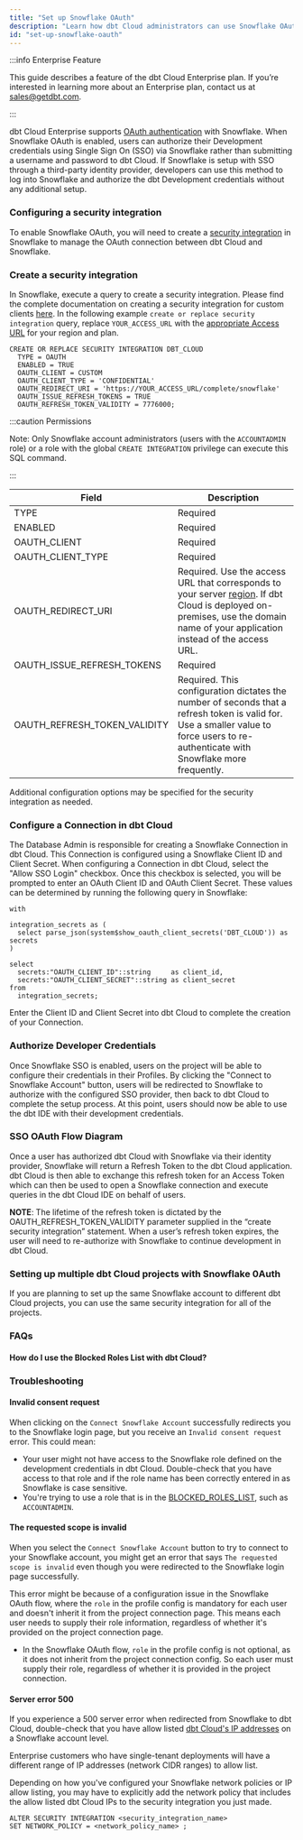 ```yaml
---
title: "Set up Snowflake OAuth"
description: "Learn how dbt Cloud administrators can use Snowflake OAuth to control access in a dbt Cloud account."
id: "set-up-snowflake-oauth"
---
```


:::info Enterprise Feature

This guide describes a feature of the dbt Cloud Enterprise plan. If you’re interested in learning more about an Enterprise plan, contact us at sales@getdbt.com.

:::

dbt Cloud Enterprise supports [OAuth authentication](https://docs.snowflake.net/manuals/user-guide/oauth-intro.html) with Snowflake. When Snowflake OAuth is enabled, users can authorize their Development credentials using Single Sign On (SSO) via Snowflake rather than submitting a username and password to dbt Cloud. If Snowflake is setup with SSO through a third-party identity provider, developers can use this method to log into Snowflake and authorize the dbt Development credentials without any additional setup.

### Configuring a security integration
To enable Snowflake OAuth, you will need to create a [security integration](https://docs.snowflake.net/manuals/sql-reference/sql/create-security-integration.html) in Snowflake to manage the OAuth connection between dbt Cloud and Snowflake.

### Create a security integration

In Snowflake, execute a query to create a security integration. Please find the complete documentation on creating a security integration for custom clients [here](https://docs.snowflake.net/manuals/sql-reference/sql/create-security-integration.html#syntax). In the following example `create or replace security integration` query, replace `YOUR_ACCESS_URL` with the [appropriate Access URL](/docs/cloud/about-cloud/regions-ip-addresses) for your region and plan.

```
CREATE OR REPLACE SECURITY INTEGRATION DBT_CLOUD
  TYPE = OAUTH
  ENABLED = TRUE
  OAUTH_CLIENT = CUSTOM
  OAUTH_CLIENT_TYPE = 'CONFIDENTIAL'
  OAUTH_REDIRECT_URI = 'https://YOUR_ACCESS_URL/complete/snowflake'
  OAUTH_ISSUE_REFRESH_TOKENS = TRUE
  OAUTH_REFRESH_TOKEN_VALIDITY = 7776000;
```

:::caution Permissions

  Note: Only Snowflake account administrators (users with the `ACCOUNTADMIN` role) or a role with the global `CREATE INTEGRATION` privilege can execute this SQL command.

:::

| Field | Description |
| ----- | ----------- |
| TYPE  | Required |
| ENABLED  | Required |
| OAUTH_CLIENT  | Required |
| OAUTH_CLIENT_TYPE  | Required |
| OAUTH_REDIRECT_URI  | Required. Use the access URL that corresponds to your server [region](/docs/cloud/about-cloud/regions-ip-addresses). If dbt Cloud is deployed on-premises, use the domain name of your application instead of the access URL. |
| OAUTH_ISSUE_REFRESH_TOKENS  | Required |
| OAUTH_REFRESH_TOKEN_VALIDITY  | Required. This configuration dictates the number of seconds that a refresh token is valid for. Use a smaller value to force users to re-authenticate with Snowflake more frequently. |

Additional configuration options may be specified for the security integration as needed.

### Configure a Connection in dbt Cloud

The Database Admin is responsible for creating a Snowflake Connection in dbt Cloud. This Connection is configured using a Snowflake Client ID and Client Secret. When configuring a Connection in dbt Cloud, select the "Allow SSO Login" checkbox. Once this checkbox is selected, you will be prompted to enter an OAuth Client ID and OAuth Client Secret. These values can be determined by running the following query in Snowflake:

```
with

integration_secrets as (
  select parse_json(system$show_oauth_client_secrets('DBT_CLOUD')) as secrets
)

select
  secrets:"OAUTH_CLIENT_ID"::string     as client_id,
  secrets:"OAUTH_CLIENT_SECRET"::string as client_secret
from
  integration_secrets;
```

Enter the Client ID and Client Secret into dbt Cloud to complete the creation of your Connection.

<Lightbox src="/img/docs/dbt-cloud/dbt-cloud-enterprise/database-connection-snowflake-oauth.png" width="65%" title="Configuring Snowflake OAuth credentials in dbt Cloud" />

### Authorize Developer Credentials

Once Snowflake SSO is enabled, users on the project will be able to configure their credentials in their Profiles. By clicking the "Connect to Snowflake Account" button, users will be redirected to Snowflake to authorize with the configured SSO provider, then back to dbt Cloud to complete the setup process. At this point, users should now be able to use the dbt IDE with their development credentials.

### SSO OAuth Flow Diagram

<Lightbox src="/img/docs/dbt-cloud/dbt-cloud-enterprise/84427818-841b3680-abf3-11ea-8faf-693d4a39cffb.png" width="65%" title="SSO OAuth flow diagram" />

Once a user has authorized dbt Cloud with Snowflake via their identity provider, Snowflake will return a Refresh Token to the dbt Cloud application. dbt Cloud is then able to exchange this refresh token for an Access Token which can then be used to open a Snowflake connection and execute queries in the dbt Cloud IDE on behalf of users.

**NOTE**: The lifetime of the refresh token is dictated by the OAUTH_REFRESH_TOKEN_VALIDITY parameter supplied in the “create security integration” statement. When a user’s refresh token expires, the user will need to re-authorize with Snowflake to continue development in dbt Cloud.

### Setting up multiple dbt Cloud projects with Snowflake 0Auth
If you are planning to set up the same Snowflake account to different dbt Cloud projects, you can use the same security integration for all of the projects.

### FAQs
#### How do I use the Blocked Roles List with dbt Cloud?
<LoomVideo id="1ad791f87c024f82b5bcf93eb2047676" />

### Troubleshooting

#### Invalid consent request
When clicking on the `Connect Snowflake Account` successfully redirects you to the Snowflake login page, but you receive an `Invalid consent request` error. This could mean:
* Your user might not have access to the Snowflake role defined on the development credentials in dbt Cloud. Double-check that you have access to that role and if the role name has been correctly entered in as Snowflake is case sensitive.
* You're trying to use a role that is in the [BLOCKED_ROLES_LIST](https://docs.snowflake.com/en/user-guide/oauth-partner.html#blocking-specific-roles-from-using-the-integration), such as `ACCOUNTADMIN`.

#### The requested scope is invalid
When you select the `Connect Snowflake Account` button to try to connect to your Snowflake account, you might get an error that says `The requested scope is invalid` even though you were redirected to the Snowflake login page successfully. 

This error might be because of a configuration issue in the Snowflake OAuth flow, where the `role` in the profile config is mandatory for each user and doesn't inherit it from the project connection page. This means each user needs to supply their role information, regardless of whether it's provided on the project connection page.
* In the Snowflake OAuth flow, `role` in the profile config is not optional, as it does not inherit from the project connection config. So each user must supply their role, regardless of whether it is provided in the project connection.

#### Server error 500
If you experience a 500 server error when redirected from Snowflake to dbt Cloud, double-check that you have allow listed [dbt Cloud's IP addresses](/docs/cloud/about-cloud/regions-ip-addresses) on a Snowflake account level.

Enterprise customers who have single-tenant deployments will have a different range of IP addresses (network CIDR ranges) to allow list.

Depending on how you've configured your Snowflake network policies or IP allow listing, you may have to explicitly add the network policy that includes the allow listed dbt Cloud IPs to the security integration you just made.

```
ALTER SECURITY INTEGRATION <security_integration_name>
SET NETWORK_POLICY = <network_policy_name> ;
```
